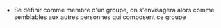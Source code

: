 - Se définir comme membre d'un groupe, on s'envisagera alors comme semblables aux autres personnes qui composent ce groupe
